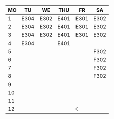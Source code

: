   |MO  |TU  |WE  |THU |FR  |SA|
  |----|----|----|----|----|--|
 1|E304|E302|E401|E301|E302|  |
 2|E304|E302|E401|E301|E302|  |
 3|E304|E302|E401|E301|E302|  |
 4|E304|    |E401|    |    |  |
 5|    |    |    |    |F302|  |
 6|    |    |    |    |F302|  |
 7|    |    |    |    |F302|  |
 8|    |    |    |    |F302|  |
 9|    |    |    |    |    |  |
10|    |    |    |    |    |  |
11|    |    |    |    |    |  |
12|    |    |    |☾   |    |  |
